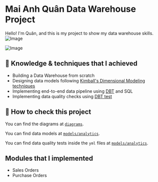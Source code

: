 # Mai Anh Quân Data Warehouse Project

Hello! I'm Quân, and this is my project to show my data warehouse skills.
![Image](https://github.com/user-attachments/assets/dc6d45c7-003d-41b7-8aec-39e8e3f14878)

![Image](https://github.com/user-attachments/assets/79431142-af8d-4ecb-9fe4-2aa55581828c)

## 🎯 Knowledge & techniques that I achieved

- Building a Data Warehouse from scratch
- Designing data models following [Kimball's Dimensional Modeling techniques](https://www.goodreads.com/en/book/show/748203)
- Implementing end-to-end data pipeline using [DBT](https://www.getdbt.com/) and SQL
- Implementing data quality checks using [DBT test](https://docs.getdbt.com/docs/build/tests)

## 📃 How to check this project
You can find the diagrams at [`diagrams`](diagrams).

You can find data models at [`models/analytics`](models/analytics).

You can find data quality tests inside the `yml` files at [`models/analytics`](models/analytics).

## Modules that I implemented

- Sales Orders
- Purchase Orders



